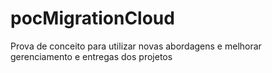 pocMigrationCloud
=================

Prova de conceito para utilizar novas abordagens e melhorar gerenciamento e entregas dos projetos
